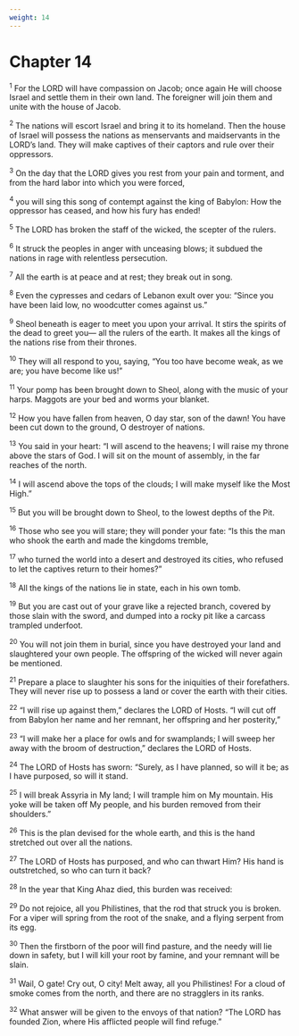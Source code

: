 ```yaml
---
weight: 14
---
```


# Chapter 14

<sup>1</sup> For the LORD will have compassion on Jacob; once again He will choose Israel and settle them in their own land. The foreigner will join them and unite with the house of Jacob. 

<sup>2</sup> The nations will escort Israel and bring it to its homeland. Then the house of Israel will possess the nations as menservants and maidservants in the LORD’s land. They will make captives of their captors and rule over their oppressors. 

<sup>3</sup> On the day that the LORD gives you rest from your pain and torment, and from the hard labor into which you were forced, 

<sup>4</sup> you will sing this song of contempt against the king of Babylon: How the oppressor has ceased, and how his fury has ended! 

<sup>5</sup> The LORD has broken the staff of the wicked, the scepter of the rulers. 

<sup>6</sup> It struck the peoples in anger with unceasing blows; it subdued the nations in rage with relentless persecution. 

<sup>7</sup> All the earth is at peace and at rest; they break out in song. 

<sup>8</sup> Even the cypresses and cedars of Lebanon exult over you: “Since you have been laid low, no woodcutter comes against us.” 

<sup>9</sup> Sheol beneath is eager to meet you upon your arrival. It stirs the spirits of the dead to greet you— all the rulers of the earth. It makes all the kings of the nations rise from their thrones. 

<sup>10</sup> They will all respond to you, saying, “You too have become weak, as we are; you have become like us!” 

<sup>11</sup> Your pomp has been brought down to Sheol, along with the music of your harps. Maggots are your bed and worms your blanket. 

<sup>12</sup> How you have fallen from heaven, O day star, son of the dawn! You have been cut down to the ground, O destroyer of nations. 

<sup>13</sup> You said in your heart: “I will ascend to the heavens; I will raise my throne above the stars of God. I will sit on the mount of assembly, in the far reaches of the north. 

<sup>14</sup> I will ascend above the tops of the clouds; I will make myself like the Most High.” 

<sup>15</sup> But you will be brought down to Sheol, to the lowest depths of the Pit. 

<sup>16</sup> Those who see you will stare; they will ponder your fate: “Is this the man who shook the earth and made the kingdoms tremble, 

<sup>17</sup> who turned the world into a desert and destroyed its cities, who refused to let the captives return to their homes?” 

<sup>18</sup> All the kings of the nations lie in state, each in his own tomb. 

<sup>19</sup> But you are cast out of your grave like a rejected branch, covered by those slain with the sword, and dumped into a rocky pit like a carcass trampled underfoot. 

<sup>20</sup> You will not join them in burial, since you have destroyed your land and slaughtered your own people. The offspring of the wicked will never again be mentioned. 

<sup>21</sup> Prepare a place to slaughter his sons for the iniquities of their forefathers. They will never rise up to possess a land or cover the earth with their cities. 

<sup>22</sup> “I will rise up against them,” declares the LORD of Hosts. “I will cut off from Babylon her name and her remnant, her offspring and her posterity,” 

<sup>23</sup> “I will make her a place for owls and for swamplands; I will sweep her away with the broom of destruction,” declares the LORD of Hosts. 

<sup>24</sup> The LORD of Hosts has sworn: “Surely, as I have planned, so will it be; as I have purposed, so will it stand. 

<sup>25</sup> I will break Assyria in My land; I will trample him on My mountain. His yoke will be taken off My people, and his burden removed from their shoulders.” 

<sup>26</sup> This is the plan devised for the whole earth, and this is the hand stretched out over all the nations. 

<sup>27</sup> The LORD of Hosts has purposed, and who can thwart Him? His hand is outstretched, so who can turn it back? 

<sup>28</sup> In the year that King Ahaz died, this burden was received: 

<sup>29</sup> Do not rejoice, all you Philistines, that the rod that struck you is broken. For a viper will spring from the root of the snake, and a flying serpent from its egg. 

<sup>30</sup> Then the firstborn of the poor will find pasture, and the needy will lie down in safety, but I will kill your root by famine, and your remnant will be slain. 

<sup>31</sup> Wail, O gate! Cry out, O city! Melt away, all you Philistines! For a cloud of smoke comes from the north, and there are no stragglers in its ranks. 

<sup>32</sup> What answer will be given to the envoys of that nation? “The LORD has founded Zion, where His afflicted people will find refuge.” 



